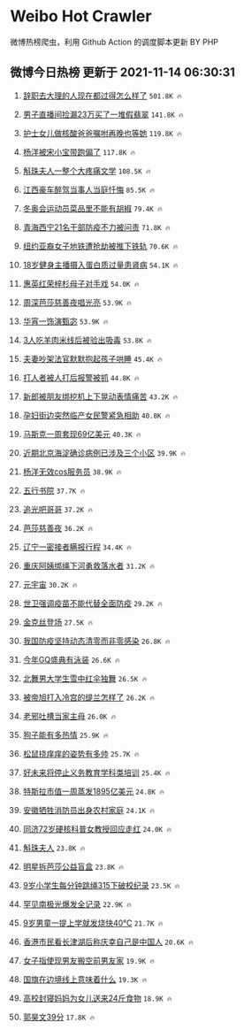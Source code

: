 # Weibo Hot Crawler 



微博热榜爬虫，利用 Github Action 的调度脚本更新 BY PHP 


## 微博今日热榜 更新于 2021-11-14 06:30:31 
1. [辞职去大理的人现在都过得怎么样了](https://s.weibo.com/weibo?q=%23%E8%BE%9E%E8%81%8C%E5%8E%BB%E5%A4%A7%E7%90%86%E7%9A%84%E4%BA%BA%E7%8E%B0%E5%9C%A8%E9%83%BD%E8%BF%87%E5%BE%97%E6%80%8E%E4%B9%88%E6%A0%B7%E4%BA%86%23&Refer=top) `501.8K 🔥` 

1. [男子直播间捡漏23万买了一堆假翡翠](https://s.weibo.com/weibo?q=%23%E7%94%B7%E5%AD%90%E7%9B%B4%E6%92%AD%E9%97%B4%E6%8D%A1%E6%BC%8F23%E4%B8%87%E4%B9%B0%E4%BA%86%E4%B8%80%E5%A0%86%E5%81%87%E7%BF%A1%E7%BF%A0%23&Refer=top) `141.8K 🔥` 

1. [护士女儿做核酸爸爸嘱咐再晚也等她](https://s.weibo.com/weibo?q=%23%E6%8A%A4%E5%A3%AB%E5%A5%B3%E5%84%BF%E5%81%9A%E6%A0%B8%E9%85%B8%E7%88%B8%E7%88%B8%E5%98%B1%E5%92%90%E5%86%8D%E6%99%9A%E4%B9%9F%E7%AD%89%E5%A5%B9%23&Refer=top) `119.8K 🔥` 

1. [杨洋被宋小宝带跑偏了](https://s.weibo.com/weibo?q=%23%E6%9D%A8%E6%B4%8B%E8%A2%AB%E5%AE%8B%E5%B0%8F%E5%AE%9D%E5%B8%A6%E8%B7%91%E5%81%8F%E4%BA%86%23&Refer=top) `117.8K 🔥` 

1. [斛珠夫人一整个大疼痛文学](https://s.weibo.com/weibo?q=%23%E6%96%9B%E7%8F%A0%E5%A4%AB%E4%BA%BA%E4%B8%80%E6%95%B4%E4%B8%AA%E5%A4%A7%E7%96%BC%E7%97%9B%E6%96%87%E5%AD%A6%23&Refer=top) `108.5K 🔥` 

1. [江西豪车醉驾当事人当庭忏悔](https://s.weibo.com/weibo?q=%23%E6%B1%9F%E8%A5%BF%E8%B1%AA%E8%BD%A6%E9%86%89%E9%A9%BE%E5%BD%93%E4%BA%8B%E4%BA%BA%E5%BD%93%E5%BA%AD%E5%BF%8F%E6%82%94%23&Refer=top) `85.5K 🔥` 

1. [冬奥会运动员菜品里不能有胡椒](https://s.weibo.com/weibo?q=%23%E5%86%AC%E5%A5%A5%E4%BC%9A%E8%BF%90%E5%8A%A8%E5%91%98%E8%8F%9C%E5%93%81%E9%87%8C%E4%B8%8D%E8%83%BD%E6%9C%89%E8%83%A1%E6%A4%92%23&Refer=top) `79.4K 🔥` 

1. [青海西宁21名干部防疫不力被问责](https://s.weibo.com/weibo?q=%23%E9%9D%92%E6%B5%B7%E8%A5%BF%E5%AE%8121%E5%90%8D%E5%B9%B2%E9%83%A8%E9%98%B2%E7%96%AB%E4%B8%8D%E5%8A%9B%E8%A2%AB%E9%97%AE%E8%B4%A3%23&Refer=top) `71.8K 🔥` 

1. [纽约亚裔女子地铁遭抢劫被推下铁轨](https://s.weibo.com/weibo?q=%23%E7%BA%BD%E7%BA%A6%E4%BA%9A%E8%A3%94%E5%A5%B3%E5%AD%90%E5%9C%B0%E9%93%81%E9%81%AD%E6%8A%A2%E5%8A%AB%E8%A2%AB%E6%8E%A8%E4%B8%8B%E9%93%81%E8%BD%A8%23&Refer=top) `70.6K 🔥` 

1. [18岁健身主播摄入蛋白质过量患肾病](https://s.weibo.com/weibo?q=%2318%E5%B2%81%E5%81%A5%E8%BA%AB%E4%B8%BB%E6%92%AD%E6%91%84%E5%85%A5%E8%9B%8B%E7%99%BD%E8%B4%A8%E8%BF%87%E9%87%8F%E6%82%A3%E8%82%BE%E7%97%85%23&Refer=top) `54.1K 🔥` 

1. [惠英红荣梓杉母子对手戏](https://s.weibo.com/weibo?q=%23%E6%83%A0%E8%8B%B1%E7%BA%A2%E8%8D%A3%E6%A2%93%E6%9D%89%E6%AF%8D%E5%AD%90%E5%AF%B9%E6%89%8B%E6%88%8F%23&Refer=top) `54.0K 🔥` 

1. [周深芭莎慈善夜唱光亮](https://s.weibo.com/weibo?q=%23%E5%91%A8%E6%B7%B1%E8%8A%AD%E8%8E%8E%E6%85%88%E5%96%84%E5%A4%9C%E5%94%B1%E5%85%89%E4%BA%AE%23&Refer=top) `53.9K 🔥` 

1. [华宵一饰演甄宓](https://s.weibo.com/weibo?q=%23%E5%8D%8E%E5%AE%B5%E4%B8%80%E9%A5%B0%E6%BC%94%E7%94%84%E5%AE%93%23&Refer=top) `53.9K 🔥` 

1. [3人吃羊肉米线后被验出吸毒](https://s.weibo.com/weibo?q=%233%E4%BA%BA%E5%90%83%E7%BE%8A%E8%82%89%E7%B1%B3%E7%BA%BF%E5%90%8E%E8%A2%AB%E9%AA%8C%E5%87%BA%E5%90%B8%E6%AF%92%23&Refer=top) `53.8K 🔥` 

1. [夫妻吵架法官默默抱起孩子哄睡](https://s.weibo.com/weibo?q=%23%E5%A4%AB%E5%A6%BB%E5%90%B5%E6%9E%B6%E6%B3%95%E5%AE%98%E9%BB%98%E9%BB%98%E6%8A%B1%E8%B5%B7%E5%AD%A9%E5%AD%90%E5%93%84%E7%9D%A1%23&Refer=top) `45.4K 🔥` 

1. [打人者被人打后报警被抓](https://s.weibo.com/weibo?q=%23%E6%89%93%E4%BA%BA%E8%80%85%E8%A2%AB%E4%BA%BA%E6%89%93%E5%90%8E%E6%8A%A5%E8%AD%A6%E8%A2%AB%E6%8A%93%23&Refer=top) `44.8K 🔥` 

1. [新郎被朋友绑挖机上下晃动表情痛苦](https://s.weibo.com/weibo?q=%23%E6%96%B0%E9%83%8E%E8%A2%AB%E6%9C%8B%E5%8F%8B%E7%BB%91%E6%8C%96%E6%9C%BA%E4%B8%8A%E4%B8%8B%E6%99%83%E5%8A%A8%E8%A1%A8%E6%83%85%E7%97%9B%E8%8B%A6%23&Refer=top) `43.2K 🔥` 

1. [孕妇街边突然临产女民警紧急相助](https://s.weibo.com/weibo?q=%23%E5%AD%95%E5%A6%87%E8%A1%97%E8%BE%B9%E7%AA%81%E7%84%B6%E4%B8%B4%E4%BA%A7%E5%A5%B3%E6%B0%91%E8%AD%A6%E7%B4%A7%E6%80%A5%E7%9B%B8%E5%8A%A9%23&Refer=top) `40.8K 🔥` 

1. [马斯克一周套现69亿美元](https://s.weibo.com/weibo?q=%23%E9%A9%AC%E6%96%AF%E5%85%8B%E4%B8%80%E5%91%A8%E5%A5%97%E7%8E%B069%E4%BA%BF%E7%BE%8E%E5%85%83%23&Refer=top) `40.3K 🔥` 

1. [近期北京海淀确诊病例已涉及三个小区](https://s.weibo.com/weibo?q=%23%E8%BF%91%E6%9C%9F%E5%8C%97%E4%BA%AC%E6%B5%B7%E6%B7%80%E7%A1%AE%E8%AF%8A%E7%97%85%E4%BE%8B%E5%B7%B2%E6%B6%89%E5%8F%8A%E4%B8%89%E4%B8%AA%E5%B0%8F%E5%8C%BA%23&Refer=top) `39.9K 🔥` 

1. [杨洋无效cos服务员](https://s.weibo.com/weibo?q=%23%E6%9D%A8%E6%B4%8B%E6%97%A0%E6%95%88cos%E6%9C%8D%E5%8A%A1%E5%91%98%23&Refer=top) `38.9K 🔥` 

1. [五行书院](https://s.weibo.com/weibo?q=%E4%BA%94%E8%A1%8C%E4%B9%A6%E9%99%A2&Refer=top) `37.7K 🔥` 

1. [追光吧哥哥](https://s.weibo.com/weibo?q=%E8%BF%BD%E5%85%89%E5%90%A7%E5%93%A5%E5%93%A5&Refer=top) `37.2K 🔥` 

1. [芭莎慈善夜](https://s.weibo.com/weibo?q=%23%E8%8A%AD%E8%8E%8E%E6%85%88%E5%96%84%E5%A4%9C%23&Refer=top) `36.2K 🔥` 

1. [辽宁一密接者瞒报行程](https://s.weibo.com/weibo?q=%23%E8%BE%BD%E5%AE%81%E4%B8%80%E5%AF%86%E6%8E%A5%E8%80%85%E7%9E%92%E6%8A%A5%E8%A1%8C%E7%A8%8B%23&Refer=top) `34.4K 🔥` 

1. [重庆阿姨绑绳下河勇救落水者](https://s.weibo.com/weibo?q=%23%E9%87%8D%E5%BA%86%E9%98%BF%E5%A7%A8%E7%BB%91%E7%BB%B3%E4%B8%8B%E6%B2%B3%E5%8B%87%E6%95%91%E8%90%BD%E6%B0%B4%E8%80%85%23&Refer=top) `31.2K 🔥` 

1. [元宇宙](https://s.weibo.com/weibo?q=%E5%85%83%E5%AE%87%E5%AE%99&Refer=top) `30.2K 🔥` 

1. [世卫强调疫苗不能代替全面防疫](https://s.weibo.com/weibo?q=%23%E4%B8%96%E5%8D%AB%E5%BC%BA%E8%B0%83%E7%96%AB%E8%8B%97%E4%B8%8D%E8%83%BD%E4%BB%A3%E6%9B%BF%E5%85%A8%E9%9D%A2%E9%98%B2%E7%96%AB%23&Refer=top) `29.2K 🔥` 

1. [金克丝登场](https://s.weibo.com/weibo?q=%23%E9%87%91%E5%85%8B%E4%B8%9D%E7%99%BB%E5%9C%BA%23&Refer=top) `27.5K 🔥` 

1. [我国防疫坚持动态清零而非零感染](https://s.weibo.com/weibo?q=%23%E6%88%91%E5%9B%BD%E9%98%B2%E7%96%AB%E5%9D%9A%E6%8C%81%E5%8A%A8%E6%80%81%E6%B8%85%E9%9B%B6%E8%80%8C%E9%9D%9E%E9%9B%B6%E6%84%9F%E6%9F%93%23&Refer=top) `26.8K 🔥` 

1. [今年GQ盛典有泳装](https://s.weibo.com/weibo?q=%23%E4%BB%8A%E5%B9%B4GQ%E7%9B%9B%E5%85%B8%E6%9C%89%E6%B3%B3%E8%A3%85%23&Refer=top) `26.6K 🔥` 

1. [北舞男大学生雪中红伞独舞](https://s.weibo.com/weibo?q=%23%E5%8C%97%E8%88%9E%E7%94%B7%E5%A4%A7%E5%AD%A6%E7%94%9F%E9%9B%AA%E4%B8%AD%E7%BA%A2%E4%BC%9E%E7%8B%AC%E8%88%9E%23&Refer=top) `26.5K 🔥` 

1. [被帝旭打入冷宫的缇兰怎样了](https://s.weibo.com/weibo?q=%23%E8%A2%AB%E5%B8%9D%E6%97%AD%E6%89%93%E5%85%A5%E5%86%B7%E5%AE%AB%E7%9A%84%E7%BC%87%E5%85%B0%E6%80%8E%E6%A0%B7%E4%BA%86%23&Refer=top) `26.2K 🔥` 

1. [老邪吐槽当家主母](https://s.weibo.com/weibo?q=%E8%80%81%E9%82%AA%E5%90%90%E6%A7%BD%E5%BD%93%E5%AE%B6%E4%B8%BB%E6%AF%8D&Refer=top) `26.0K 🔥` 

1. [狗子能有多热情](https://s.weibo.com/weibo?q=%23%E7%8B%97%E5%AD%90%E8%83%BD%E6%9C%89%E5%A4%9A%E7%83%AD%E6%83%85%23&Refer=top) `25.9K 🔥` 

1. [松鼠挠痒痒的姿势有多帅](https://s.weibo.com/weibo?q=%23%E6%9D%BE%E9%BC%A0%E6%8C%A0%E7%97%92%E7%97%92%E7%9A%84%E5%A7%BF%E5%8A%BF%E6%9C%89%E5%A4%9A%E5%B8%85%23&Refer=top) `25.7K 🔥` 

1. [好未来将停止义务教育学科类培训](https://s.weibo.com/weibo?q=%23%E5%A5%BD%E6%9C%AA%E6%9D%A5%E5%B0%86%E5%81%9C%E6%AD%A2%E4%B9%89%E5%8A%A1%E6%95%99%E8%82%B2%E5%AD%A6%E7%A7%91%E7%B1%BB%E5%9F%B9%E8%AE%AD%23&Refer=top) `25.4K 🔥` 

1. [特斯拉市值一周蒸发1895亿美元](https://s.weibo.com/weibo?q=%23%E7%89%B9%E6%96%AF%E6%8B%89%E5%B8%82%E5%80%BC%E4%B8%80%E5%91%A8%E8%92%B8%E5%8F%911895%E4%BA%BF%E7%BE%8E%E5%85%83%23&Refer=top) `24.8K 🔥` 

1. [安徽牺牲消防员出身农村家庭](https://s.weibo.com/weibo?q=%23%E5%AE%89%E5%BE%BD%E7%89%BA%E7%89%B2%E6%B6%88%E9%98%B2%E5%91%98%E5%87%BA%E8%BA%AB%E5%86%9C%E6%9D%91%E5%AE%B6%E5%BA%AD%23&Refer=top) `24.1K 🔥` 

1. [同济72岁硬核科普女教授回应走红](https://s.weibo.com/weibo?q=%23%E5%90%8C%E6%B5%8E72%E5%B2%81%E7%A1%AC%E6%A0%B8%E7%A7%91%E6%99%AE%E5%A5%B3%E6%95%99%E6%8E%88%E5%9B%9E%E5%BA%94%E8%B5%B0%E7%BA%A2%23&Refer=top) `24.0K 🔥` 

1. [斛珠夫人](https://s.weibo.com/weibo?q=%E6%96%9B%E7%8F%A0%E5%A4%AB%E4%BA%BA&Refer=top) `23.8K 🔥` 

1. [明星拆芭莎公益盲盒](https://s.weibo.com/weibo?q=%23%E6%98%8E%E6%98%9F%E6%8B%86%E8%8A%AD%E8%8E%8E%E5%85%AC%E7%9B%8A%E7%9B%B2%E7%9B%92%23&Refer=top) `23.8K 🔥` 

1. [9岁小学生每分钟跳绳315下破校纪录](https://s.weibo.com/weibo?q=%239%E5%B2%81%E5%B0%8F%E5%AD%A6%E7%94%9F%E6%AF%8F%E5%88%86%E9%92%9F%E8%B7%B3%E7%BB%B3315%E4%B8%8B%E7%A0%B4%E6%A0%A1%E7%BA%AA%E5%BD%95%23&Refer=top) `23.5K 🔥` 

1. [罕见南极光爆发全记录](https://s.weibo.com/weibo?q=%23%E7%BD%95%E8%A7%81%E5%8D%97%E6%9E%81%E5%85%89%E7%88%86%E5%8F%91%E5%85%A8%E8%AE%B0%E5%BD%95%23&Refer=top) `22.9K 🔥` 

1. [9岁男童一提上学就发烧快40℃](https://s.weibo.com/weibo?q=%239%E5%B2%81%E7%94%B7%E7%AB%A5%E4%B8%80%E6%8F%90%E4%B8%8A%E5%AD%A6%E5%B0%B1%E5%8F%91%E7%83%A7%E5%BF%AB40%E2%84%83%23&Refer=top) `21.7K 🔥` 

1. [香港市民看长津湖后称庆幸自己是中国人](https://s.weibo.com/weibo?q=%23%E9%A6%99%E6%B8%AF%E5%B8%82%E6%B0%91%E7%9C%8B%E9%95%BF%E6%B4%A5%E6%B9%96%E5%90%8E%E7%A7%B0%E5%BA%86%E5%B9%B8%E8%87%AA%E5%B7%B1%E6%98%AF%E4%B8%AD%E5%9B%BD%E4%BA%BA%23&Refer=top) `20.6K 🔥` 

1. [女子指使现男友搬空前男友家](https://s.weibo.com/weibo?q=%23%E5%A5%B3%E5%AD%90%E6%8C%87%E4%BD%BF%E7%8E%B0%E7%94%B7%E5%8F%8B%E6%90%AC%E7%A9%BA%E5%89%8D%E7%94%B7%E5%8F%8B%E5%AE%B6%23&Refer=top) `19.9K 🔥` 

1. [国旗在边境线上意味着什么](https://s.weibo.com/weibo?q=%23%E5%9B%BD%E6%97%97%E5%9C%A8%E8%BE%B9%E5%A2%83%E7%BA%BF%E4%B8%8A%E6%84%8F%E5%91%B3%E7%9D%80%E4%BB%80%E4%B9%88%23&Refer=top) `19.3K 🔥` 

1. [高校封寝妈妈为女儿送来24斤食物](https://s.weibo.com/weibo?q=%23%E9%AB%98%E6%A0%A1%E5%B0%81%E5%AF%9D%E5%A6%88%E5%A6%88%E4%B8%BA%E5%A5%B3%E5%84%BF%E9%80%81%E6%9D%A524%E6%96%A4%E9%A3%9F%E7%89%A9%23&Refer=top) `18.9K 🔥` 

1. [郭昊文39分](https://s.weibo.com/weibo?q=%23%E9%83%AD%E6%98%8A%E6%96%8739%E5%88%86%23&Refer=top) `17.8K 🔥` 

